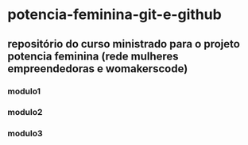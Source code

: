 # potencia-feminina-git-e-github

## repositório do curso ministrado para o projeto potencia feminina (rede mulheres empreendedoras e womakerscode)

### modulo1
### modulo2
### modulo3